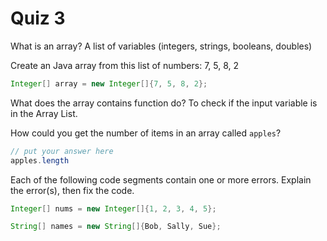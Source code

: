 # Quiz 3

What is an array?
A list of variables (integers, strings, booleans, doubles)

Create an Java array from this list of numbers: 7, 5, 8, 2

```java
Integer[] array = new Integer[]{7, 5, 8, 2};

```

What does the array contains function do?
To check if the input variable is in the Array List.

How could you get the number of items in an array called `apples`?

```java
// put your answer here
apples.length
```

Each of the following code segments contain one or more errors. Explain the error(s), then fix the code.

```java
Integer[] nums = new Integer[]{1, 2, 3, 4, 5};
```

```java
String[] names = new String[]{Bob, Sally, Sue};
```
